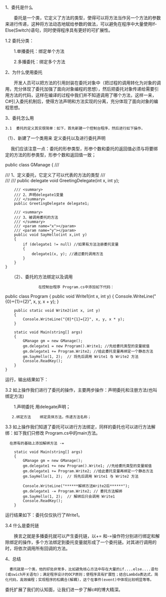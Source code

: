 1、委托是什么

　　委托是一个类，它定义了方法的类型，使得可以将方法当作另一个方法的参数来进行传递，这种将方法动态地赋给参数的做法，可以避免在程序中大量使用If-Else(Switch)语句，同时使得程序具有更好的可扩展性。

   1.2 委托分类：

　　1.单播委托：绑定单个方法

　　2.多播委托：绑定多个方法

2、为什么使用委托

　　开发人员可以把方法的引用封装在委托对象中（把过程的调用转化为对象的调用，充分体现了委托加强了面向对象编程的思想），然后把委托对象传递给需要引用方法的代码，这样在编译的过程中我们并不知道调用了哪个方法，这样一来，C#引入委托机制后，使得方法声明和方法实现的分离，充分体现了面向对象的编程思想。

3、委托怎么用

    3.1  委托的定义其实很简单：如下，首先新建一个控制台程序，然后进行如下操作，

   （1）、新建了一个类用来 定义委托以及进行委托声明

　         我们应该注意一点：委托的形参类型，形参个数和委托的返回值必须与将要绑定的方法的形参类型，形参个数和返回值一致；

public class GManage
    {
        /// <summary>
        /// 1、定义委托，它定义了可以代表的方法的类型
        /// </summary>
        /// <param name="x"></param>
        /// <param name="y"></param>
        public delegate void GreetingDelegate(int x, int y);

        /// <summary>
        /// 2、声明delegate1变量
        /// </summary>
        public GreetingDelegate delegate1;

        /// <summary>
        /// 3、被调用委托的方法
        /// </summary>
        /// <param name="x"></param>
        /// <param name="y"></param>
        public void SayHello(int x,int y)
        {
            if (delegate1 != null) //如果有方法注册委托变量
            {
                delegate1(x, y); //通过委托调用方法
            }
        }
    }
　　（2）、委托的方法绑定以及调用

                   在控制台程序 Program.cs中添加如下代码：

public class Program
    {
        public void Write1(int x, int y)
        {
            Console.WriteLine("{0}+{1}={2}", x, y, x + y);
        }

        public static void Write2(int x, int y)
        {
            Console.WriteLine("{0}*{1}={2}", x, y, x * y);
        }

        static void Main(string[] args)
        {
            GManage gm = new GManage();
            gm.delegate1 = new Program().Write1; //先给委托类型的变量赋值
            gm.delegate1 += Program.Write2; //给此委托变量再绑定一个静态方法
            gm.SayHello(1, 2);  // 将先后调用 Write1 与 Write2 方法
            Console.ReadKey();
        }
    }
运行，输出结果如下：



3.2   如上操作我们进行了委托的操作，主要两步操作：声明委托和注册方法(也叫绑定方法)

　　1.声明委托   用delegate声明；

       2.绑定方法    绑定具体方法，传递方法名称；

3.3  如上操作我们知道了委托可以进行方法绑定，同样的委托也可以进行方法解绑：如下我们只修改 Program.cs中的main方法。

      在原有的基础上添加解绑方法 -= 

        static void Main(string[] args)
        {
            GManage gm = new GManage();
            gm.delegate1 += new Program().Write1; //先给委托类型的变量赋值
            gm.delegate1 += Program.Write2; //给此委托变量再绑定一个静态方法
            gm.SayHello(1, 2);  // 将先后调用 Write1 与 Write2 方法

            Console.WriteLine("******解绑方法Write2后******");
            gm.delegate1 -= Program.Write2; // 委托方法解绑
            gm.SayHello(1, 2);  // 解绑后只会调用 Write1
            Console.ReadKey();
        }
运行结果如下：委托仅仅执行了Write1。



 3.4 什么是委托链

　　换言之就是多播委托就可以产生委托链，以+= 和-=操作符分别进行绑定和解除绑定的操作，多个方法绑定到委托变量就形成了一个委托链。对其进行调用的时，将依次调用所有回调的方法。

4、总结

      委托就是一个类，他的好处非常多，比如避免核心方法中存在大量的if....else....语句(或swich开关语句)；满足程序设计的OCP原则；使程序具有扩展性；结合Lambda表达式，简化代码，高效编程；实现程序的松耦合(解耦)，这个在事件(event)中体现比较明显等等。

委托扩展了我们的认知面，让我们进一步了解c#的博大精深。
